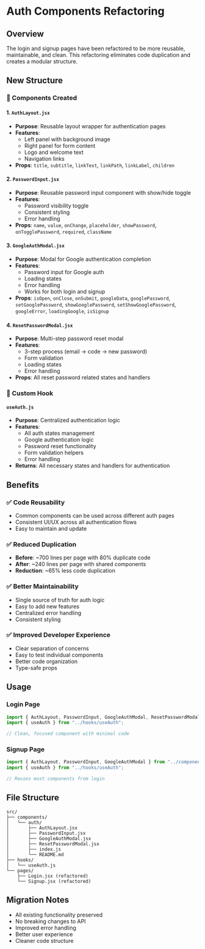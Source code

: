 # Auth Components Refactoring

## Overview

The login and signup pages have been refactored to be more reusable, maintainable, and clean. This refactoring eliminates code duplication and creates a modular structure.

## New Structure

### 📁 Components Created

#### 1. `AuthLayout.jsx`

- **Purpose**: Reusable layout wrapper for authentication pages
- **Features**:
  - Left panel with background image
  - Right panel for form content
  - Logo and welcome text
  - Navigation links
- **Props**: `title`, `subtitle`, `linkText`, `linkPath`, `linkLabel`, `children`

#### 2. `PasswordInput.jsx`

- **Purpose**: Reusable password input component with show/hide toggle
- **Features**:
  - Password visibility toggle
  - Consistent styling
  - Error handling
- **Props**: `name`, `value`, `onChange`, `placeholder`, `showPassword`, `onTogglePassword`, `required`, `className`

#### 3. `GoogleAuthModal.jsx`

- **Purpose**: Modal for Google authentication completion
- **Features**:
  - Password input for Google auth
  - Loading states
  - Error handling
  - Works for both login and signup
- **Props**: `isOpen`, `onClose`, `onSubmit`, `googleData`, `googlePassword`, `setGooglePassword`, `showGooglePassword`, `setShowGooglePassword`, `googleError`, `loadingGoogle`, `isSignup`

#### 4. `ResetPasswordModal.jsx`

- **Purpose**: Multi-step password reset modal
- **Features**:
  - 3-step process (email → code → new password)
  - Form validation
  - Loading states
  - Error handling
- **Props**: All reset password related states and handlers

### 📁 Custom Hook

#### `useAuth.js`

- **Purpose**: Centralized authentication logic
- **Features**:
  - All auth states management
  - Google authentication logic
  - Password reset functionality
  - Form validation helpers
  - Error handling
- **Returns**: All necessary states and handlers for authentication

## Benefits

### ✅ Code Reusability

- Common components can be used across different auth pages
- Consistent UI/UX across all authentication flows
- Easy to maintain and update

### ✅ Reduced Duplication

- **Before**: ~700 lines per page with 80% duplicate code
- **After**: ~240 lines per page with shared components
- **Reduction**: ~65% less code duplication

### ✅ Better Maintainability

- Single source of truth for auth logic
- Easy to add new features
- Centralized error handling
- Consistent styling

### ✅ Improved Developer Experience

- Clear separation of concerns
- Easy to test individual components
- Better code organization
- Type-safe props

## Usage

### Login Page

```jsx
import { AuthLayout, PasswordInput, GoogleAuthModal, ResetPasswordModal } from "../components/auth";
import { useAuth } from "../hooks/useAuth";

// Clean, focused component with minimal code
```

### Signup Page

```jsx
import { AuthLayout, PasswordInput, GoogleAuthModal } from "../components/auth";
import { useAuth } from "../hooks/useAuth";

// Reuses most components from login
```

## File Structure

```
src/
├── components/
│   └── auth/
│       ├── AuthLayout.jsx
│       ├── PasswordInput.jsx
│       ├── GoogleAuthModal.jsx
│       ├── ResetPasswordModal.jsx
│       ├── index.js
│       └── README.md
├── hooks/
│   └── useAuth.js
└── pages/
    ├── Login.jsx (refactored)
    └── Signup.jsx (refactored)
```

## Migration Notes

- All existing functionality preserved
- No breaking changes to API
- Improved error handling
- Better user experience
- Cleaner code structure
